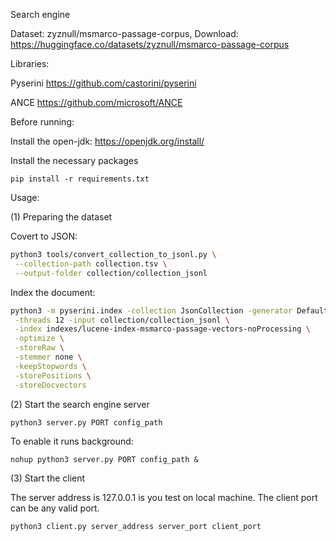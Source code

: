 Search engine

Dataset: zyznull/msmarco-passage-corpus, Download: https://huggingface.co/datasets/zyznull/msmarco-passage-corpus



Libraries:

Pyserini https://github.com/castorini/pyserini

ANCE https://github.com/microsoft/ANCE



Before running:

Install the open-jdk: https://openjdk.org/install/

Install the necessary packages

```
pip install -r requirements.txt
```



Usage:

(1) Preparing the dataset

Covert to JSON:

```bash
python3 tools/convert_collection_to_jsonl.py \
 --collection-path collection.tsv \
 --output-folder collection/collection_jsonl
```

Index the document:

```bash
python3 -m pyserini.index -collection JsonCollection -generator DefaultLuceneDocumentGenerator \
 -threads 12 -input collection/collection_jsonl \
 -index indexes/lucene-index-msmarco-passage-vectors-noProcessing \
 -optimize \
 -storeRaw \
 -stemmer none \
 -keepStopwords \
 -storePositions \
 -storeDocvectors 
```

(2) Start the search engine server

```bash
python3 server.py PORT config_path
```

To enable it runs background:

```
nohup python3 server.py PORT config_path &
```



(3) Start the client

The server address is 127.0.0.1 is you test on local machine. The client port can be any valid port.

```
python3 client.py server_address server_port client_port
```

